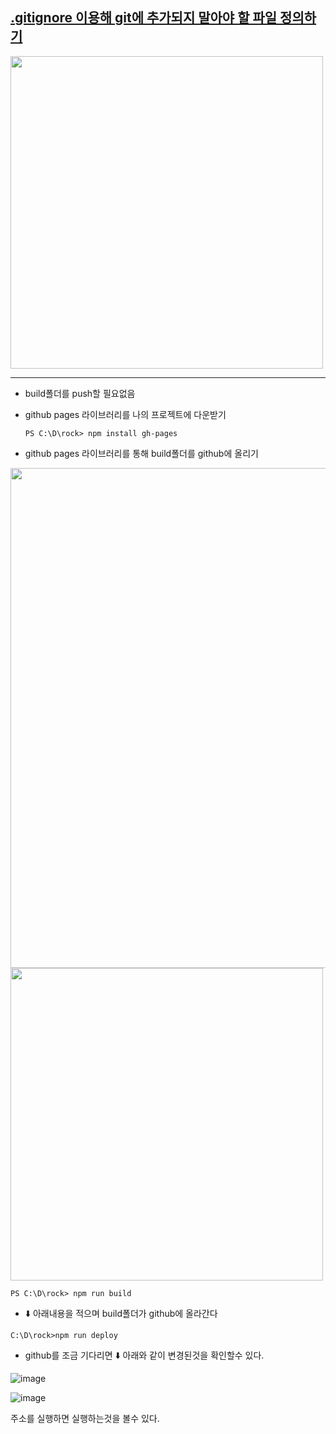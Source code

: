 

##   [.gitignore 이용해 git에 추가되지 말아야 할 파일 정의하기](https://kotlinworld.com/269) 


  <img src="https://user-images.githubusercontent.com/60366769/230711765-3c32114d-3b5b-41b9-b87a-614f08d953fd.png"  width="500">


-----------------------------------------
- build폴더를 push할 필요없음


- github pages 라이브러리를 나의 프로젝트에 다운받기

    `
    PS C:\D\rock> npm install gh-pages
    `

- github pages 라이브러리를 통해 build폴더를 github에 올리기

<img src="https://understanding963852.github.io/img/build2.png" width="800">

<img src="https://user-images.githubusercontent.com/60366769/230750915-44c31ecf-75e0-4579-ac11-d2ff99c6d32d.png" width="500">



`
PS C:\D\rock> npm run build
`
- ⬇️ 아래내용을 적으며 build폴더가 github에 올라간다

`
C:\D\rock>npm run deploy
`



- github를 조금 기다리면 ⬇️ 아래와 같이 변경된것을 확인할수 있다.


![image](https://user-images.githubusercontent.com/60366769/230711527-e778ad93-1bfc-47b8-b2b5-68c1293f0ef0.png)



![image](https://user-images.githubusercontent.com/60366769/230711438-cca6f6a3-d313-4713-88cb-eb60bb91b195.png)


주소를 실행하면 실행하는것을 볼수 있다.



